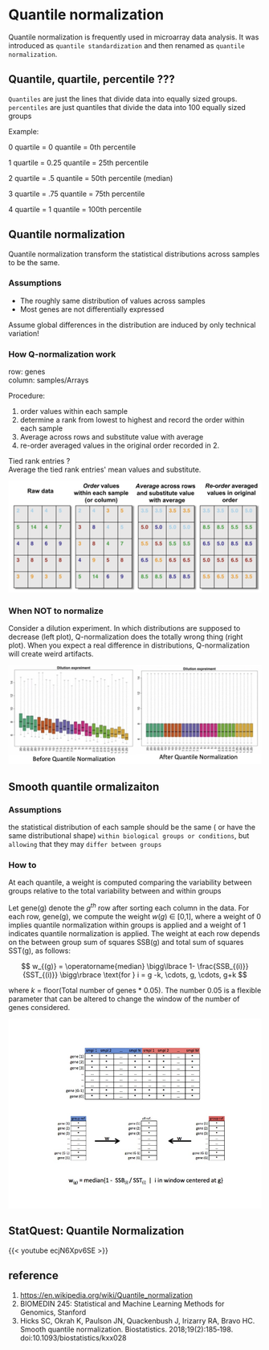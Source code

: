 # Quantile normalization


Quantile normalization is frequently used in microarray data analysis. It was introduced as `quantile standardization` and then renamed as `quantile normalization`.


## Quantile, quartile, percentile ???

`Quantiles` are just the lines that divide data into equally sized groups.  
`percentiles` are just quantiles that divide the data into 100 equally sized groups

Example:

0 quartile = 0 quantile = 0th percentile

1 quartile = 0.25 quantile = 25th percentile

2 quartile = .5 quantile = 50th percentile (median)

3 quartile = .75 quantile = 75th percentile

4 quartile = 1 quantile = 100th percentile


## Quantile normalization
Quantile normalization transform the statistical distributions across samples to be the same.
### Assumptions
- The roughly same distribution of values across samples
- Most genes are not differentially expressed

Assume global differences in the distribution are induced by only technical variation!

### How Q-normalization work

row: genes  
column: samples/Arrays  

Procedure:
1. order values within each sample
2. determine a rank from lowest to highest and record the order within each sample
3. Average across rows and substitute value with average
4. re-order averaged values in the original order recorded in 2.

Tied rank entries ?  
Average the tied rank entries' mean values and substitute.

![Q-normalization](/images/stats/quantile-normalization.png)




### When NOT to normalize
Consider a dilution experiment. In which distributions are supposed to decrease (left plot), Q-normalization does the totally wrong thing (right plot). When you expect a real difference in distributions, Q-normalization will create weird artifacts.

![Q-normalization](/images/stats/quantile-normalization-2.png)




## Smooth quantile ormalizaiton 

### Assumptions
the statistical distribution of each sample should be the same ( or have the same distributional shape) `within biological groups or conditions`, but `allowing` that they may `differ between groups`

### How to 

At each quantile, a weight is computed comparing the variability between groups relative to the total variability between and within groups



Let gene(g) denote the $g^{th}$ row after sorting each column in the data. For each row, gene(g), we compute the weight $w(g)$ ∈ [0,1], where a weight of 0 implies quantile normalization within groups is applied and a weight of 1 indicates quantile normalization is applied. The weight at each row depends on the between group sum of squares SSB(g) and total sum of squares SST(g), as follows:

$$
w_{(g)} = \operatorname{median} \bigg\lbrace 1- \frac{SSB_{(i)}}{SST_{(i)}} \bigg\rbrace \text{for } i = g -k, \cdots, g, \cdots, g+k
$$

where $k$ = floor(Total number of genes * 0.05). The number 0.05 is a flexible parameter that can be altered to change the window of the number of genes considered. 

![Q-normalization](/images/stats/smoothqn.jpeg)


## StatQuest: Quantile Normalization
{{< youtube ecjN6Xpv6SE >}}


## reference

1. https://en.wikipedia.org/wiki/Quantile_normalization
2. BIOMEDIN 245: Statistical and Machine Learning Methods for Genomics, Stanford 
3. Hicks SC, Okrah K, Paulson JN, Quackenbush J, Irizarry RA, Bravo HC. Smooth quantile normalization. Biostatistics. 2018;19(2):185‐198. doi:10.1093/biostatistics/kxx028
